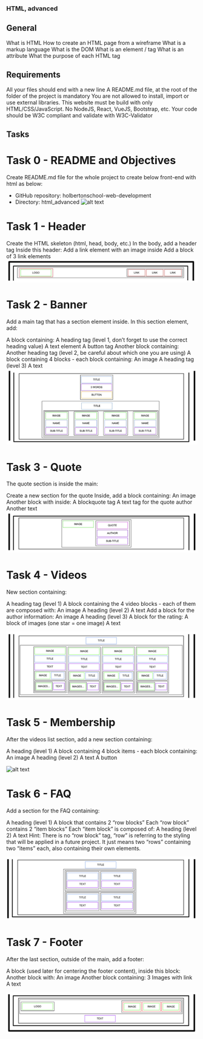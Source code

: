 ### HTML, advanced

## General

What is HTML
How to create an HTML page from a wireframe
What is a markup language
What is the DOM
What is an element / tag
What is an attribute
What the purpose of each HTML tag

## Requirements

All your files should end with a new line
A README.md file, at the root of the folder of the project is mandatory
You are not allowed to install, import or use external libraries. This website must be build with only HTML/CSS/JavaScript. No NodeJS, React, VueJS, Bootstrap, etc.
Your code should be W3C compliant and validate with W3C-Validator

## Tasks

# Task 0 - README and Objectives

Create README.md file for the whole project to create below front-end with html as below:

- GitHub repository: holbertonschool-web-development
- Directory: html_advanced
  ![alt text](image/page.png)

# Task 1 - Header

Create the HTML skeleton (html, head, body, etc.)
In the body, add a header tag
Inside this header:
Add a link element with an image inside
Add a block of 3 link elements
![alt text](image/Header.png)

# Task 2 - Banner

Add a main tag that has a section element inside.
In this section element, add:

A block containing:
A heading tag (level 1, don’t forget to use the correct heading value)
A text element
A button tag
Another block containing:
Another heading tag (level 2, be careful about which one you are using)
A block containing 4 blocks - each block containing:
An image
A heading tag (level 3)
A text
![alt text](image/Banner.png)

# Task 3 - Quote

The quote section is inside the main:

Create a new section for the quote
Inside, add a block containing:
An image
Another block with inside:
A blockquote tag
A text tag for the quote author
Another text
![alt text](image/Quote.png)

# Task 4 - Videos

New section containing:

A heading tag (level 1)
A block containing the 4 video blocks - each of them are composed with:
An image
A heading (level 2)
A text
Add a block for the author information:
An image
A heading (level 3)
A block for the rating:
A block of images (one star = one image)
A text

![alt text](image/Videos.png)

# Task 5 - Membership

After the videos list section, add a new section containing:

A heading (level 1)
A block containing 4 block items - each block containing:
An image
A heading (level 2)
A text
A button

![alt text](image/Menbership.png)

# Task 6 - FAQ

Add a section for the FAQ containing:

A heading (level 1)
A block that contains 2 “row blocks”
Each “row block” contains 2 “item blocks”
Each “item block” is composed of:
A heading (level 2)
A text
Hint: There is no “row block” tag, “row” is referring to the styling that will be applied in a future project. It just means two “rows” containing two “items” each, also containing their own elements.

![alt text](image/FAQ.png)

# Task 7 - Footer

After the last section, outside of the main, add a footer:

A block (used later for centering the footer content), inside this block:
Another block with:
An image
Another block containing:
3 Images with link
A text

![alt text](image/Footer.png)
